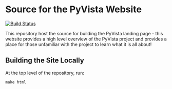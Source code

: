 # Source for the PyVista Website

[![Build Status](https://travis-ci.org/pyvista/website.svg?branch=master)](https://travis-ci.org/pyvista/website)


This repository host the source for building the PyVista landing page - this
website provides a high level overview of the PyVista project and provides a
place for those unfamiliar with the project to learn what it is all about!


## Building the Site Locally

At the top level of the repository, run:

```
make html
```
